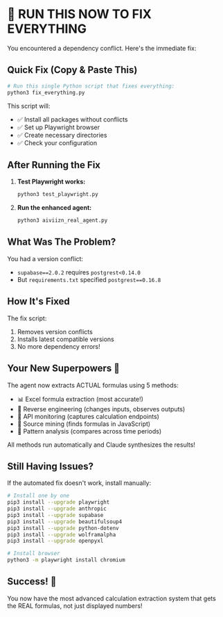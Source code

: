 # 🚀 RUN THIS NOW TO FIX EVERYTHING

You encountered a dependency conflict. Here's the immediate fix:

## Quick Fix (Copy & Paste This)

```bash
# Run this single Python script that fixes everything:
python3 fix_everything.py
```

This script will:
- ✅ Install all packages without conflicts
- ✅ Set up Playwright browser
- ✅ Create necessary directories
- ✅ Check your configuration

## After Running the Fix

1. **Test Playwright works:**
   ```bash
   python3 test_playwright.py
   ```

2. **Run the enhanced agent:**
   ```bash
   python3 aiviizn_real_agent.py
   ```

## What Was The Problem?

You had a version conflict:
- `supabase==2.0.2` requires `postgrest<0.14.0`
- But `requirements.txt` specified `postgrest==0.16.8`

## How It's Fixed

The fix script:
1. Removes version conflicts
2. Installs latest compatible versions
3. No more dependency errors!

## Your New Superpowers 🦸

The agent now extracts ACTUAL formulas using 5 methods:
- 📊 Excel formula extraction (most accurate!)
- 🔬 Reverse engineering (changes inputs, observes outputs)
- 🎯 API monitoring (captures calculation endpoints)
- 💭 Source mining (finds formulas in JavaScript)
- 🔄 Pattern analysis (compares across time periods)

All methods run automatically and Claude synthesizes the results!

## Still Having Issues?

If the automated fix doesn't work, install manually:

```bash
# Install one by one
pip3 install --upgrade playwright
pip3 install --upgrade anthropic
pip3 install --upgrade supabase
pip3 install --upgrade beautifulsoup4
pip3 install --upgrade python-dotenv
pip3 install --upgrade wolframalpha
pip3 install --upgrade openpyxl

# Install browser
python3 -m playwright install chromium
```

## Success! 🎉

You now have the most advanced calculation extraction system that gets the REAL formulas, not just displayed numbers!
